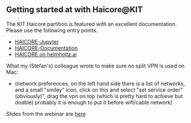 ## Getting started at with Haicore@KIT

The KIT Haicore partition is featured with an excellent documentation. Please use the following entry points.

- [HAICORE-Jupyter](https://haicore-jupyter.scc.kit.edu/)
- [HAICORE-Documentation](https://www.nhr.kit.edu/userdocs/horeka/)
- [HAICORE on helmholtz.ai](https://www.helmholtz.ai/themenmenue/you-helmholtz-ai/computing-resources/index.html)

What my (Stefan's) colleague wrote to make sure no split VPN is used on Mac:
* (network preferences, on the left hand side there is a list of networks, and a small "smiley" icon, click on this and select "set service order" (obviously)", drag the vpn on top (which is pretty hard to achieve but doable) probably it is enough to put it before wifi/cable network)

Slides from the webinar are [here](HAICORE@KIT_Access.pdf)
